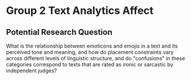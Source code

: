 # Group 2 Text Analytics Affect

## Potential Research Question
What is the relationship between emoticons and emojis in a text and its perceived tone and meaning, and how do placement constraints vary across different levels of linguistic structure, and do "confusions" in these categories correspond to texts that are rated as ironic or sarcastic by independent judges?